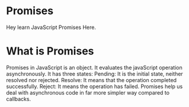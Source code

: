 # Promises
Hey learn JavaScript Promises Here.


# What is Promises
Promises in JavaScript is an object. It evaluates the javaScript operation asynchronously.
It has three states:
Pending: It is the initial state, neither resolved nor rejected.
Resolve: It means that the operation completed successfully.
Reject: It means the operation has failed.
Promises help us deal with asynchronous code in far more simpler way compared to callbacks.

